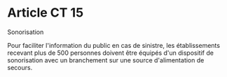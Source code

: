 # Article CT 15

Sonorisation

Pour faciliter l'information du public en cas de sinistre, les établissements recevant plus de 500 personnes doivent être équipés d'un dispositif de sonorisation avec un branchement sur une source d'alimentation de secours.
